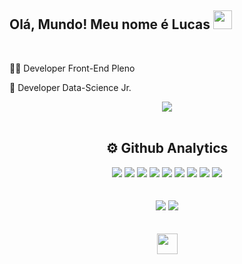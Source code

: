 ### <h2>Olá, Mundo! Meu nome é Lucas <img src="https://raw.githubusercontent.com/kaueMarques/kaueMarques/master/hi.gif" width="30"></h2><br/>

👨‍💻 Developer Front-End Pleno

🧬 Developer Data-Science Jr.<br/>

<div align="center">
  <img src="https://github.com/l0cass/l0cass/blob/output/github-contribution-grid-snake.gif" />
</div>

<div align="center"><br/>
  <h2>⚙️ Github Analytics</h2>
  <img src="https://img.shields.io/badge/HTML5-E34F26?style=for-the-badge&logo=html5&logoColor=white" />
  <img src="https://img.shields.io/badge/CSS3-1572B6?style=for-the-badge&logo=css3&logoColor=white" />
  <img src="https://img.shields.io/badge/Sass-CC6699?style=for-the-badge&logo=sass&logoColor=white" />
  <img src="https://img.shields.io/badge/Bulma-0071B5?style=for-the-badge&logo=bulma&logoColor=white" />
  <img src="https://img.shields.io/badge/Bootstrap-563D7C?style=for-the-badge&logo=bootstrap&logoColor=white" />
  <img src="https://img.shields.io/badge/JaavaScript-323330?style=for-the-badge&logo=javascript&logoColor=F7DF1E" />
  <img src="https://img.shields.io/badge/TypeScript-007ACC?style=for-the-badge&logo=typescript&logoColor=white" />
  <img src="https://img.shields.io/badge/React-20232A?style=for-the-badge&logo=react&logoColor=61DAFB" />
  <img src="https://img.shields.io/badge/Python-FFD43B?style=for-the-badge&logo=python&logoColor=blue" />
  <br/>
</div>

<br/>
<!-- - Respondo perguntas dê: <strong>HTML5, CSS3, JavaScript.</strong> -->
<br/>

<div align="center">
  <img src="https://github-readme-stats.vercel.app/api?hide_title=false&amp;hide_rank=false&amp;show_icons=true&amp;include_all_commits=true&amp;count_private=true&amp;disable_animations=false&amp;theme=dark&amp;locale=pt-br&amp;hide_border=true&amp;username=l0cass" />
    <img src="https://github-readme-stats.vercel.app/api/top-langs/?hide_title=false&amp;hide_rank=false&amp;show_icons=true&amp;include_all_commits=true&amp;count_private=true&amp;disable_animations=false&amp;theme=dark&amp;locale=pt-br&amp;hide_border=true&amp;username=l0cass" />
</div>
<div align="center">
  <br><br/>
  <a href="https://www.instagram.com/lucass.piffer/">
    <img src="https://www.dupaco.com/wp-content/uploads/2020/08/social-media-instagram-icon-600x600-2020-2048x2048.png" width="33" />
  </a>
  <br><br/>
</div>
